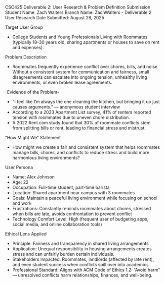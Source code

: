 CSC425 Deliverable 2: User Research & Problem Definition Submission 
Student Name: Zach Walters
Branch Name: ZachWalters - Deliverable 2 User Research
Date Submitted: August 28, 2025

Target User Group
- College Students and Young Professionals Living with Roommates (typically 18–30 years old, sharing apartments or houses to save on rent and expenses).

Problem Description
- Roommates frequently experience conflict over chores, bills, and noise. Without a consistent system for communication and fairness, small disagreements can escalate into ongoing tension, unhealthy living environments, or even broken lease agreements.

-Evidence of the Problem-
- “I feel like I’m always the one cleaning the kitchen, but bringing it up just causes arguments.” — anonymous student interview
- According to a 2023 Apartment List survey, 41% of renters reported tension with roommates due to uneven chore distribution.
- A 2022 Rent.com study found that 30% of roommate conflicts stem from splitting bills or rent, leading to financial stress and mistrust.

“How Might We” Statement
- How might we create a fair and consistent system that helps roommates manage bills, chores, and conflicts to reduce stress and build more harmonious living environments?

User Persona
- Name: Alex Johnson
- Age: 22
- Occupation: Full-time student, part-time barista
- Location: Shared apartment near campus with 3 roommates
- Goals: Maintain a peaceful living environment while focusing on school and work
- Frustrations: Constantly reminds roommates about chores, stressed when bills are late, avoids confrontation to prevent conflict
- Technology Comfort Level: High (frequent user of budgeting apps, social media, and online collaboration tools)

Ethical Lens Applied
- Principle: Fairness and transparency in shared living arrangements
- Application: Unequal responsibility in housing arrangements creates stress and can unfairly burden certain individuals.
- Stakeholders Impacted: Roommates, landlords (affected by late rent), and even student success when conflicts spill over into academics.
- Professional Standard: Aligns with ACM Code of Ethics 1.2: “Avoid harm” — unresolved conflicts harm relationships, finances, and well-being.